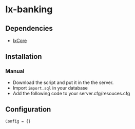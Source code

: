 # lx-banking
## Dependencies
- [lxCore](https://github.com/LxCore-project/lxCore)


## Installation
### Manual
- Download the script and put it in the the server.
- Import `import.sql` in your database
- Add the following code to your server.cfg/resouces.cfg

## Configuration
```
Config = {}
```



